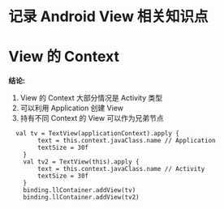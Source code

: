 # 记录 Android View 相关知识点

# View 的 Context
**结论:**
1. View 的 Context 大部分情况是 Activity 类型
2. 可以利用 Application 创建 View
3. 持有不同 Context 的 View 可以作为兄弟节点

```
  val tv = TextView(applicationContext).apply {
        text = this.context.javaClass.name // Application
        textSize = 30f
    }
    val tv2 = TextView(this).apply {
        text = this.context.javaClass.name // Activity
        textSize = 30f
    }
    binding.llContainer.addView(tv)
    binding.llContainer.addView(tv2)
```

